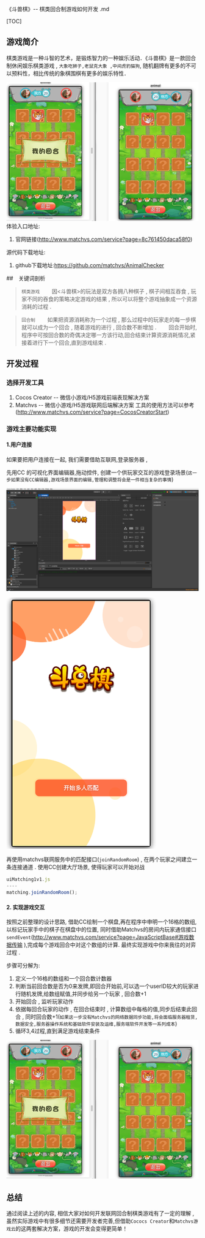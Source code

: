  《斗兽棋》-- 棋类回合制游戏如何开发 .md

[TOC]

## 游戏简介

​    棋类游戏是一种斗智的艺术，是锻炼智力的一种娱乐活动．《斗兽棋》是一款回合制休闲娱乐棋类游戏 , `大象吃狮子,老鼠克大象 ,中间虎豹猫狗`, 随机翻牌有更多的不可以预料性，相比传统的象棋围棋有更多的娱乐特性．


![1537152230436](./doc/1537152230436.png)
体验入口地址:
1. 官网链接(http://www.matchvs.com/service?page=8c761450daca58f0)

源代码下载地址:
1. github下载地址:https://github.com/matchvs/AnimalChecker

##　关键词剖析

>`棋类游戏`
　　因<斗兽棋>的玩法是双方各拥八种棋子 , 棋子间相互吞食 , 玩家不同的吞食的策略决定游戏的结果 , 所以可以将整个游戏抽象成一个资源消耗的过程 .

>`回合制`
　　如果把资源消耗称为一个过程 , 那么过程中的玩家走的每一步棋就可以成为一个回合 , 随着游戏的进行 , 回合数不断增加 .
　　回合开始时,程序中可按回合数的奇偶决定哪一方该行动,回合结束计算资源消耗情况,紧接着进行下一个回合,直到游戏结束 .

## 开发过程

### 选择开发工具
1. Cocos Creator     -- 微信小游戏/H5游戏前端表现解决方案
2. Matchvs               -- 微信小游戏/H5游戏联网后端解决方案
工具的使用方法可以参考 (http://www.matchvs.com/service?page=CocosCreatorStart)

### 游戏主要功能实现

#### 1.用户连接

如果要把用户连接在一起, 我们需要借助互联网,登录服务器 , 

先用CC 的可视化界面编辑器,拖动控件, 创建一个供玩家交互的游戏登录场景(`这一步如果没有CC编辑器,游戏场景界面的编辑,管理和调整将会是一件相当复杂的事情`) 

![Snipaste_2018-07-11_16-30-52](./doc/1537153713762.png)

![1537152524452](./doc/1537152524452.png)

再使用matchvs联网服务中的匹配接口(`joinRandomRoom`) , 在两个玩家之间建立一条连接通道 . 使用CC创建大厅场景, 使得玩家可以开始对战

```javascript
uiMatching1v1.js
----
matching.joinRandomRoom();
```

#### 2. 实现游戏交互

按照之前整理的设计思路, 借助CC绘制一个棋盘,再在程序中申明一个16格的数组,以标记玩家手中的棋子在棋盘中的位置, 同时借助Matchvs的房间内玩家通信接口`sendEvent`(http://www.matchvs.com/service?page=JavaScriptBase#游戏数据传输 ),完成每个游戏回合中对这个数组的计算. 最终实现游戏中你来我往的对弈过程 .

步骤可分解为:

1. 定义一个16格的数组和一个回合数计数器
2. 判断当前回合数是否为0来发牌,即回合开始前,可以选一个userID较大的玩家进行随机发牌,给数组赋值,并同步给另一个玩家 , 回合数+1
3. 开始回合 , 监听玩家动作
4. 依据每回合玩家的动作 , 在回合结束时 , 计算数组中每格的值,同步后结束此回合 , 同时回合数+1(`如果这一步没有Matchvs的网络数据同步功能,将会面临服务器租赁,数据安全,服务器操作系统和基础软件安装及运维,服务端软件开发等一系列成本`)
5. 循环3,4过程,直到满足游戏结束条件

![1537152230436](./doc/1537152230436.png)



## 总结

通过阅读上述的内容, 相信大家对如何开发联网回合制棋类游戏有了一定的理解 , 虽然实际游戏中有很多细节还需要开发者完善,但借助`Cococs Creator`和`Matchvs游戏云`的这两套解决方案，游戏的开发会变得更简单！

